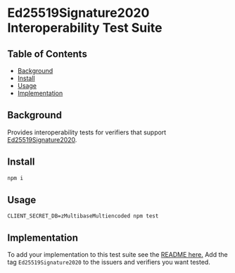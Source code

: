 # Ed25519Signature2020 Interoperability Test Suite

## Table of Contents

- [Background](#background)
- [Install](#install)
- [Usage](#usage)
- [Implementation](#implementation)


## Background

Provides interoperability tests for verifiers that support [Ed25519Signature2020](https://w3c-ccg.github.io/lds-ed25519-2020/).

## Install

```js
npm i
```

## Usage

```
CLIENT_SECRET_DB=zMultibaseMultiencoded npm test
```

## Implementation
To add your implementation to this test suite see the [README here.](https://github.com/w3c-ccg/vc-api-test-suite-implementations)
Add the tag `Ed25519Signature2020` to the issuers and verifiers you want tested.
